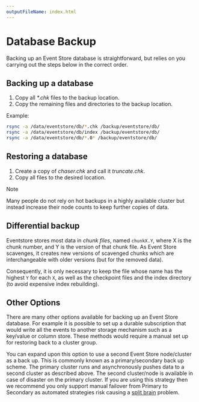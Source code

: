 ```yaml
---
outputFileName: index.html
---
```


# Database Backup

Backing up an Event Store database is straightforward, but relies on you carrying out the steps below in the correct order.

## Backing up a database

1.  Copy all _*.chk_ files to the backup location.
2.  Copy the remaining files and directories to the backup location.

Example:

```bash
rsync -a /data/eventstore/db/*.chk /backup/eventstore/db/
rsync -a /data/eventstore/db/index /backup/eventstore/db/
rsync -a /data/eventstore/db/*.0* /backup/eventstore/db/
```

## Restoring a database

1.  Create a copy of _chaser.chk_ and call it _truncate.chk_.
2.  Copy all files to the desired location.

> [!NOTE]
> Many people do not rely on hot backups in a highly available cluster but instead increase their node counts to keep further copies of data.

## Differential backup

Eventstore stores most data in _chunk files_, named `chunkX.Y`, where X is the chunk number, and Y is the version of that chunk file. As Event Store scavenges, it creates new versions of scavenged chunks which are interchangeable with older versions (but for the removed data).

Consequently, it is only necessary to keep the file whose name has the highest `Y` for each `X`, as well as the checkpoint files and the index directory (to avoid expensive index rebuilding).

## Other Options

There are many other options available for backing up an Event Store database. For example it is possible to set up a durable subscription that would write all the events to another storage mechanism such as a key/value or column store. These methods would require a manual set up for restoring back to a cluster group.

You can expand upon this option to use a second Event Store node/cluster as a back up. This is commonly known as a primary/secondary back up scheme. The primary cluster runs and asynchronously pushes data to a second cluster as described above. The second cluster/node is available in case of disaster on the primary cluster. If you are using this strategy then we recommend you only support manual failover from Primary to Secondary as automated strategies risk causing a [split brain](http://en.wikipedia.org/wiki/Split-brain_%28computing%29) problem.
